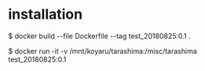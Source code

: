 
# installation

 $ docker build --file Dockerfile --tag test_20180825:0.1 .

 $ docker run -it -v /mnt/koyaru/tarashima:/misc/tarashima test_20180825:0.1
